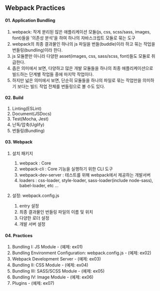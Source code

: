 ## Webpack Practices


#### 01. Application Bundling
1. webpack: 작게 분리된 많은 애플리케이션 모듈(js, css, scss/sass, images, font)들을 '의존성 분석'을 하여 하나의 자바스크립트 모듈로 묶는 도구
2. webpack의 최종 결과물인 하나의 js 파일을 번들(buddle)이라 하고 묶는 작업을 번들링(bundling)이라 한다.
3. js 모듈뿐만 아니라 다양한 asset(images, css, sass/scss, font)들도 모듈로 취급한다.
4. 좁은 의미에서 보면, 다양하고 많은 개발 모듈들을 하나의 최종 애플리케이션으로 빌드하는 단계별 작업들 중에 마지막 작업이다.
5. 하지만 넓은 의미에서 보면, 단순히 모듈들을 하나의 파일로 묶는 작업만을 의미하기 보다는 빌드 작업 전체를 번들링으로 볼 수도 있다. 


#### 02. Build
1. Linting(ESLint)
2. Document(JSDocs)
3. Test(Mocha, Jest)
4. 난독/압축(Uglify)
5. 번들링(Bundling)


#### 03. Webpack
1. 설치 패키지
    
    1) webpack : Core
    2) webpack-cli : Core 기능을 실행하기 위한 CLI 도구
    3) webpack-dev-server : 테스트를 위해 webpack에서 제공하는 개발서버
    4) loaders : css-loader, style-loader, sass-loader(include node-sass), babel-loader, etc ...

2. 설정: webpack.config.js

    1) entry 설정
    2) 최종 결과물인 번들링 파일의 이름 및 위치
    3) 다양한 로더 설정
    4) 개발 서버 설정


#### 04. Practices
1. Bundling I: JS Module - (예제: ex01)
2. Bundling Environment Configuration: webpack.config.js - (예제: ex02)
3. Webpack Development Server - (예제: ex03)
4. Bundling II: CSS Module - (예제: ex04)
5. Bundling III: SASS/SCSS Module - (예제: ex05)
6. Bundling IV: Image Module - (예제: ex06)
7. Plugins - (예제: ex07)
